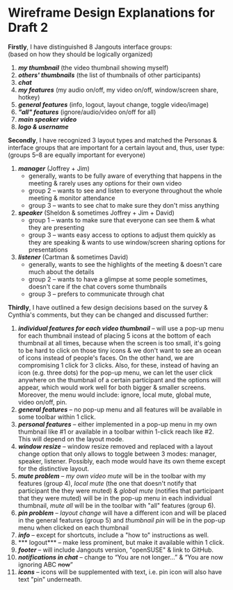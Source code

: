 # Wireframe Design Explanations for Draft 2

**Firstly**, I have distinguished 8 Jangouts interface groups:   
(based on how they should be logically organized)

1. ***my thumbnail*** (the video thumbnail showing myself)
2. ***others' thumbnails*** (the list of thumbnails of other participants)
3. ***chat***
4. ***my features*** (my audio on/off, my video on/off, window/screen share, hotkey)
5. ***general features*** (info, logout, layout change, toggle video/image)
6. ***"all" features*** (ignore/audio/video on/off for all)
7. ***main speaker video***
8. ***logo & username***

**Secondly**, I have recognized 3 layout types and matched the Personas & interface groups that are important for a certain layout and, thus, user type:  
(groups 5–8 are equally important for everyone)

1. ***manager*** (Joffrey + Jim)
    - generally, wants to be fully aware of everything that happens in the meeting & rarely uses any options for their own video
    - group 2 – wants to see and listen to everyone throughout the whole meeting & monitor attendance
    - group 3 – wants to see chat to make sure they don't miss anything
2. ***speaker*** (Sheldon & sometimes Joffrey + Jim + David)
    - group 1 – wants to make sure that everyone can see them & what they are presenting
    - group 3 – wants easy access to options to adjust them quickly as they are speaking & wants to use window/screen sharing options for presentations
3. ***listener*** (Cartman & sometimes David)
    - generally, wants to see the highlights of the meeting & doesn't care much about the details
    - group 2 – wants to have a glimpse at some people sometimes, doesn't care if the chat covers some thumbnails
    - group 3 – prefers to communicate through chat

**Thirdly**, I have outlined a few design decisions based on the survey & Cynthia's comments, but they can be changed and discussed further:

1. ***individual features for each video thumbnail*** – will use a pop-up menu for each thumbnail instead of placing 5 icons at the bottom of each thumbnail at all times, because when the screen is too small, it's going to be hard to click on those tiny icons & we don't want to see an ocean of icons instead of people's faces. On the other hand, we are compromising 1 click for 3 clicks. Also, for these, instead of having an icon (e.g. three dots) for the pop-up menu, we can let the user click anywhere on the thumbnail of a certain participant and the options will appear, which would work well for both bigger & smaller screens. Moreover, the menu would include: ignore, local mute, global mute, video on/off, pin.
2. ***general features*** – no pop-up menu and all features will be available in some toolbar within 1 click.
3. ***personal features*** – either implemented in a pop-up menu in my own thumbnail like #1 or available in a toolbar within 1-click reach like #2. This will depend on the layout mode.
4. ***window resize*** – window resize removed and replaced with a layout change option that only allows to toggle between 3 modes: manager, speaker, listener. Possibly, each mode would have its own theme except for the distinctive layout.
5. ***mute problem*** – *my own video mute* will be in the toolbar with my features (group 4), *local mute* (the one that doesn't notify that participant the they were muted) & *global mute* (notifies that participant that they were muted) will be in the pop-up menu in each individual thumbnail, *mute all* will be in the toolbar with "all" features (group 6).
6. ***pin problem*** – *layout change* will have a different icon and will be placed in the general features (group 5)  and *thumbnail pin* will be in the pop-up menu when clicked on each thumbnail
7. ***info*** – except for shortcuts, include a "how to" instructions as well.
8. *** logout*** – make less prominent, but make it available within 1 click.
9. ***footer*** – will include Jangouts version, "openSUSE" & link to GitHub.
10. ***notifications in chat*** – change to “You are no~~t~~ longer…” & “You are now ignoring ABC ~~now~~”
11. ***icons*** – icons will be supplemented with text, i.e. pin icon will also have text "pin" underneath.
